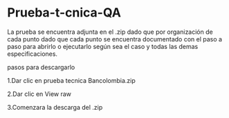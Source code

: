 # Prueba-t-cnica-QA

La prueba se encuentra adjunta en el .zip dado que por organización de cada punto dado que cada punto
se encuentra documentado con el paso a paso para abrirlo o ejecutarlo según sea el caso y todas las demas especificaciones.

pasos para descargarlo

1.Dar clic en prueba tecnica Bancolombia.zip

2.Dar clic en View raw

3.Comenzara la descarga del .zip
